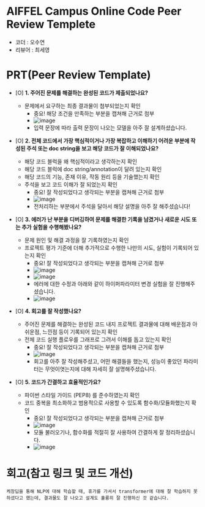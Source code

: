 # AIFFEL Campus Online Code Peer Review Templete
- 코더 : 오수연
- 리뷰어 : 최세영


# PRT(Peer Review Template)
- [O]  **1. 주어진 문제를 해결하는 완성된 코드가 제출되었나요?**
    - 문제에서 요구하는 최종 결과물이 첨부되었는지 확인
        - 중요! 해당 조건을 만족하는 부분을 캡쳐해 근거로 첨부
        - ![image](https://github.com/user-attachments/assets/46a7af73-286b-4ee5-85b6-feb2031a29dd)
        - 입력 문장에 따라 출력 문장이 나오는 모델을 아주 잘 설계하셨습니다.

    
- [O]  **2. 전체 코드에서 가장 핵심적이거나 가장 복잡하고 이해하기 어려운 부분에 작성된 
주석 또는 doc string을 보고 해당 코드가 잘 이해되었나요?**
    - 해당 코드 블럭을 왜 핵심적이라고 생각하는지 확인
    - 해당 코드 블럭에 doc string/annotation이 달려 있는지 확인
    - 해당 코드의 기능, 존재 이유, 작동 원리 등을 기술했는지 확인
    - 주석을 보고 코드 이해가 잘 되었는지 확인
        - 중요! 잘 작성되었다고 생각되는 부분을 캡쳐해 근거로 첨부
        - ![image](https://github.com/user-attachments/assets/33fbadb5-2336-41f8-aa85-9f32382a7ea9)
        - 전처리하는 부분에서 주석을 달아서 해당 설명을 아주 잘 해주셨습니다!

        
- [O]  **3. 에러가 난 부분을 디버깅하여 문제를 해결한 기록을 남겼거나
새로운 시도 또는 추가 실험을 수행해봤나요?**
    - 문제 원인 및 해결 과정을 잘 기록하였는지 확인
    - 프로젝트 평가 기준에 더해 추가적으로 수행한 나만의 시도, 
    실험이 기록되어 있는지 확인
        - 중요! 잘 작성되었다고 생각되는 부분을 캡쳐해 근거로 첨부
        - ![image](https://github.com/user-attachments/assets/47c39d94-461b-4a92-8a24-045aa2c1b518)
        - ![image](https://github.com/user-attachments/assets/a4571a44-f02f-4561-8223-1993449f73e9)
        - 에러에 대한 수정과 아래와 같이 하이퍼파라미터 변경 실험을 잘 진행해주셨습니다.
        - ![image](https://github.com/user-attachments/assets/1ba366eb-54c9-464a-b4f6-c65f59846f8c)

        
- [O]  **4. 회고를 잘 작성했나요?**
    - 주어진 문제를 해결하는 완성된 코드 내지 프로젝트 결과물에 대해
    배운점과 아쉬운점, 느낀점 등이 기록되어 있는지 확인
    - 전체 코드 실행 플로우를 그래프로 그려서 이해를 돕고 있는지 확인
        - 중요! 잘 작성되었다고 생각되는 부분을 캡쳐해 근거로 첨부
        - ![image](https://github.com/user-attachments/assets/5fd01d30-e19e-4ce5-b8cf-f01b0c71ec6e)
        - 회고를 아주 잘 작성해주셨고, 어떤 해결들을 했는지, 성능이 좋았던 파라미터는 무엇이엿는지에 대해 자세히 잘 설명해주셨습니다.

        
- [O]  **5. 코드가 간결하고 효율적인가요?**
    - 파이썬 스타일 가이드 (PEP8) 를 준수하였는지 확인
    - 코드 중복을 최소화하고 범용적으로 사용할 수 있도록 함수화/모듈화했는지 확인
        - 중요! 잘 작성되었다고 생각되는 부분을 캡쳐해 근거로 첨부
        - ![image](https://github.com/user-attachments/assets/3ef36837-59aa-4e76-ac2b-6985fbb13dc0)
        - 모듈 불러오기나, 함수화를 적절히 잘 사용하여 간결하게 잘 정리하셨습니다.
        - ![image](https://github.com/user-attachments/assets/bc28a6d0-a7d8-43e4-96f5-569d03c04e53)




# 회고(참고 링크 및 코드 개선)
```
케창딥을 통해 NLP에 대해 학습할 때, 휴가를 가셔서 transformer에 대해 잘 학습하지 못하셨다고 했는데, 결과물도 잘 나오고 설계도 훌륭히 잘 진행하신 것 같습니다.
```
